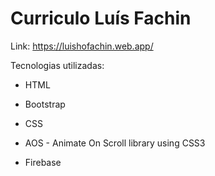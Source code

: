 # Curriculo Luís Fachin

Link: https://luishofachin.web.app/

Tecnologias utilizadas:

- HTML
- Bootstrap

- CSS
- AOS - Animate On Scroll library using CSS3
- Firebase

